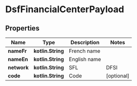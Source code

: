 
# DsfFinancialCenterPayload

## Properties
Name | Type | Description | Notes
------------ | ------------- | ------------- | -------------
**nameFr** | **kotlin.String** | French name | 
**nameEn** | **kotlin.String** | English name | 
**network** | **kotlin.String** | SFL|DFSI|DFSIN|VMD | 
**code** | **kotlin.String** | Code |  [optional]



